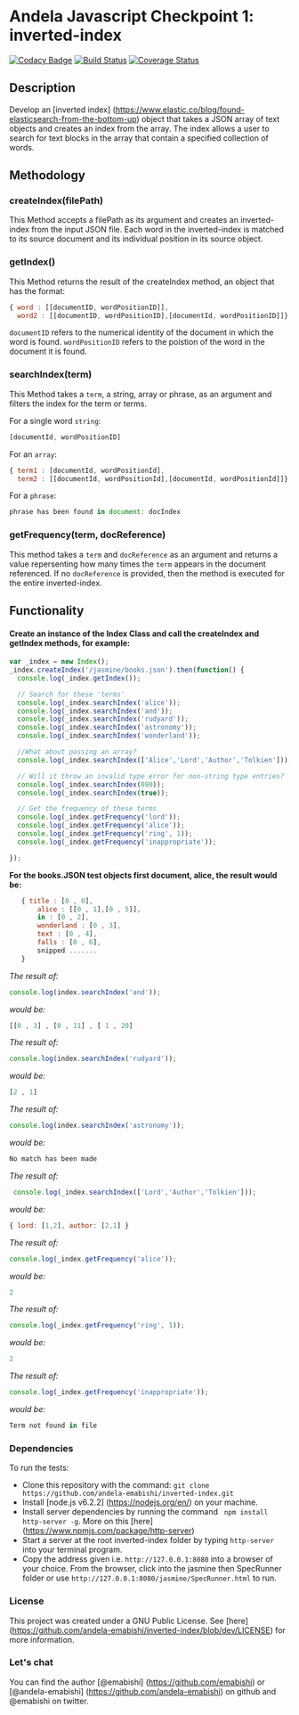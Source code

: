 # Andela Javascript Checkpoint 1: inverted-index

[![Codacy Badge](https://api.codacy.com/project/badge/Grade/eac2940021d2465e99f296cbdbad182a)](https://www.codacy.com/app/elizabeth-wakio/inverted-index?utm_source=github.com&amp;utm_medium=referral&amp;utm_content=andela-emabishi/inverted-index&amp;utm_campaign=Badge_Grade) [![Build Status](https://travis-ci.org/andela-emabishi/inverted-index.svg?branch=master)](https://travis-ci.org/andela-emabishi/inverted-index) [![Coverage Status](https://coveralls.io/repos/github/andela-emabishi/inverted-index/badge.svg?branch=master)](https://coveralls.io/github/andela-emabishi/inverted-index?branch=master)

## Description
Develop an [inverted index] (https://www.elastic.co/blog/found-elasticsearch-from-the-bottom-up) object that takes a JSON array of text objects and creates an index from the array. The index allows a user to search for text blocks in the array that contain a specified collection of words.

## Methodology
### createIndex(filePath)
This Method accepts a filePath as its argument and creates an inverted-index from the input JSON file. Each word in the inverted-index is matched to its source document and its individual position in its source object.

### getIndex()
This Method returns the result of the createIndex method, an object that has the format:
```javaScript
{ word : [[documentID, wordPositionID]],
  word2 : [[documentID, wordPositionID],[documentId, wordPositionID]]}
 ```
`documentID` refers to the numerical identity of the document in which the word is found.
`wordPositionID` refers to the poistion of the word in the document it is found.

### searchIndex(term)
This Method takes a `term`, a string, array or phrase, as an argument and filters the index for the term or terms.

For a single word `string`:
```javaScript
[documentId, wordPositionID]
```
For an `array`:
```javaScript
{ term1 : [documentId, wordPositionId],
  term2 : [[documentId, wordPositionId],[documentId, wordPositionId]]}
```
For a `phrase`:
```javaScript
phrase has been found in document: docIndex
```

### getFrequency(term, docReference)
This method takes a `term` and `docReference` as an argument and returns a value repersenting how many times the `term` appears in the document referenced. If no `docReference` is provided, then the method is executed for the entire inverted-index.

## Functionality
#### Create an instance of the Index Class and call the createIndex and getIndex methods, for example:

```javaScript
var _index = new Index();
_index.createIndex('/jasmine/books.json').then(function() {
  console.log(_index.getIndex());

  // Search for these 'terms'
  console.log(_index.searchIndex('alice'));
  console.log(_index.searchIndex('and'));
  console.log(_index.searchIndex('rudyard'));
  console.log(_index.searchIndex('astronomy'));
  console.log(_index.searchIndex('wonderland'));

  //What about passing an array?
  console.log(_index.searchIndex(['Alice','Lord','Author','Tolkien']));

  // Will it throw an invalid type error for non-string type entries?
  console.log(_index.searchIndex(090));
  console.log(_index.searchIndex(true));

  // Get the frequency of these terms
  console.log(_index.getFrequency('lord'));
  console.log(_index.getFrequency('alice'));
  console.log(_index.getFrequency('ring', 1));
  console.log(_index.getFrequency('inappropriate'));

});
```

**For the books.JSON test objects first document, alice, the result would be:**

```javaScript
   { title : [0 , 0],
	   alice : [[0 , 1],[0 , 5]],
	   in : [0 , 2],
	   wonderland : [0 , 3],
	   text : [0 , 4],
	   falls : [0 , 6],
	   snipped .......
   }
```


*The result of:*
```javaScript
console.log(index.searchIndex('and'));
```
*would be:*

```javaScript
[[0 , 3] , [0 , 11] , [ 1 , 20]
```

*The result of:*
```javaScript
console.log(index.searchIndex('rudyard'));
```
*would be:*

```javaScript
[2 , 1]
```

*The result of:*
```javaScript
console.log(index.searchIndex('astronomy'));
```
*would be:*

```javaScript
No match has been made
```

*The result of:*
```javaScript
 console.log(_index.searchIndex(['Lord','Author','Tolkien']));
```
*would be:*
```javaScript
{ lord: [1,2], author: [2,1] }
```

*The result of:*
```javaScript
console.log(_index.getFrequency('alice'));
```
*would be:*
```javaScript
2
```
*The result of:*
```javaScript
console.log(_index.getFrequency('ring', 1));
```
*would be:*
```javaScript
2
```

*The result of:*
```javaScript
console.log(_index.getFrequency('inappropriate'));
```
*would be:*
```javaScript
Term not found in file
```


### Dependencies
To run the tests:
* Clone this repository with the command: `git clone https://github.com/andela-emabishi/inverted-index.git`
* Install [node.js v6.2.2] (https://nodejs.org/en/) on your machine.
* Install server dependencies by running the command ` npm install http-server -g`. More on this [here] (https://www.npmjs.com/package/http-server)
* Start a server at the root inverted-index folder by typing `http-server` into your terminal program.
* Copy the address given i.e. `http://127.0.0.1:8080` into a browser of your choice. From the browser, click into the jasmine then SpecRunner folder or use `http://127.0.0.1:8080/jasmine/SpecRunner.html` to run.

### License
This project was created under a GNU Public License. See [here] (https://github.com/andela-emabishi/inverted-index/blob/dev/LICENSE) for more information.

### Let's chat
You can find the author [@emabishi] (https://github.com/emabishi) or [@andela-emabishi] (https://github.com/andela-emabishi) on github and @emabishi on twitter.
